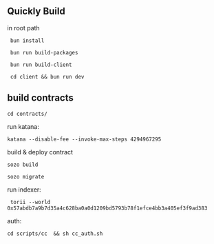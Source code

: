 ## Quickly Build

in root path

```
 bun install

 bun run build-packages

 bun run build-client  

 cd client && bun run dev
```

## build contracts

```
cd contracts/
```

run katana:

```
katana --disable-fee --invoke-max-steps 4294967295
```

build & deploy contract

```
sozo build 

sozo migrate
```

run indexer:

```
 torii --world 0x57abdb7a9b7d35a4c628ba0a0d1209bd5793b78f1efce4bb3a405ef3f9ad383
```

auth:

```
cd scripts/cc  && sh cc_auth.sh
```
